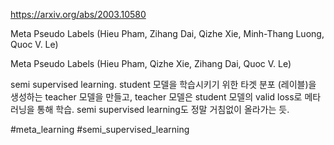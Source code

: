 https://arxiv.org/abs/2003.10580

Meta Pseudo Labels (Hieu Pham, Zihang Dai, Qizhe Xie, Minh-Thang Luong, Quoc V. Le)

Meta Pseudo Labels (Hieu Pham, Qizhe Xie, Zihang Dai, Quoc V. Le)

semi supervised learning. student 모델을 학습시키기 위한 타겟 분포 (레이블)을 생성하는 teacher 모델을 만들고, teacher 모델은 student 모델의 valid loss로 메타 러닝을 통해 학습. semi supervised learning도 정말 거침없이 올라가는 듯.

#meta_learning #semi_supervised_learning 